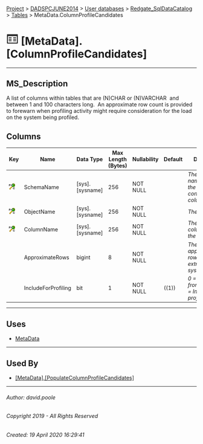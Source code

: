 #### 

[Project](../../../../index.md) > [DADSPCJUNE2014](../../../index.md) > [User databases](../../index.md) > [Redgate_SqlDataCatalog](../index.md) > [Tables](Tables.md) > MetaData.ColumnProfileCandidates

# ![Tables](../../../../Images/Table32.png) [MetaData].[ColumnProfileCandidates]

---

## <a name="#description"></a>MS_Description

A list of columns within tables that are (N)CHAR or (N)VARCHAR  and between 1 and 100 characters long.  An approximate row count is provided to forewarn when profiling activity might require consideration for the load on the system being profiled.

## <a name="#columns"></a>Columns

| Key | Name | Data Type | Max Length (Bytes) | Nullability | Default | Description |
|---|---|---|---|---|---|---|
| [![Cluster Primary Key PK_MetaData_ColumnProfileCandidates: SchemaName\ObjectName\ColumnName](../../../../Images/pkcluster.png)](#indexes) | SchemaName | [sys].[sysname] | 256 | NOT NULL |  | _The schema name in which the object containing the column resides_ |
| [![Cluster Primary Key PK_MetaData_ColumnProfileCandidates: SchemaName\ObjectName\ColumnName](../../../../Images/pkcluster.png)](#indexes) | ObjectName | [sys].[sysname] | 256 | NOT NULL |  | _The table name_ |
| [![Cluster Primary Key PK_MetaData_ColumnProfileCandidates: SchemaName\ObjectName\ColumnName](../../../../Images/pkcluster.png)](#indexes) | ColumnName | [sys].[sysname] | 256 | NOT NULL |  | _The name of the column within the table_ |
|  | ApproximateRows | bigint | 8 | NOT NULL |  | _The approximate row count as extracted from sysindexes.rows_ |
|  | IncludeForProfiling | bit | 1 | NOT NULL | ((1)) | _0 = Exclude from profiling 1 = Include for profiling_ |


---

## <a name="#uses"></a>Uses

* [MetaData](../Security/Schemas/MetaData.md)


---

## <a name="#usedby"></a>Used By

* [[MetaData].[PopulateColumnProfileCandidates]](../Programmability/Stored_Procedures/PopulateColumnProfileCandidates.md)


---

###### Author:  david.poole

###### Copyright 2019 - All Rights Reserved

###### Created: 19 April 2020 16:29:41


